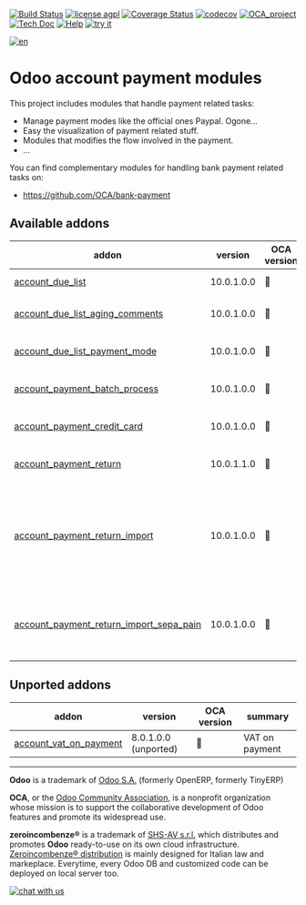 [![Build Status](https://travis-ci.org/zeroincombenze/account-payment.svg?branch=10.0)](https://travis-ci.org/zeroincombenze/account-payment)
[![license agpl](https://img.shields.io/badge/licence-AGPL--3-blue.svg)](http://www.gnu.org/licenses/agpl-3.0.html)
[![Coverage Status](https://coveralls.io/repos/github/zeroincombenze/account-payment/badge.svg?branch=10.0)](https://coveralls.io/github/zeroincombenze/account-payment?branch=10.0)
[![codecov](https://codecov.io/gh/zeroincombenze/account-payment/branch/10.0/graph/badge.svg)](https://codecov.io/gh/zeroincombenze/account-payment/branch/10.0)
[![OCA_project](http://www.zeroincombenze.it/wp-content/uploads/ci-ct/prd/button-oca-10.svg)](https://github.com/OCA/account-payment/tree/10.0)
[![Tech Doc](http://www.zeroincombenze.it/wp-content/uploads/ci-ct/prd/button-docs-10.svg)](http://wiki.zeroincombenze.org/en/Odoo/10.0/dev)
[![Help](http://www.zeroincombenze.it/wp-content/uploads/ci-ct/prd/button-help-10.svg)](http://wiki.zeroincombenze.org/en/Odoo/10.0/man/FI)
[![try it](http://www.zeroincombenze.it/wp-content/uploads/ci-ct/prd/button-try-it-10.svg)](http://erp10.zeroincombenze.it)
























[![en](http://www.shs-av.com/wp-content/en_US.png)](http://wiki.zeroincombenze.org/it/Odoo/7.0/man)

Odoo account payment modules
============================

This project includes modules that handle payment related tasks:

* Manage payment modes like the official ones Paypal. Ogone...
* Easy the visualization of payment related stuff.
* Modules that modifies the flow involved in the payment.
* ...

You can find complementary modules for handling bank payment related tasks on:

 * https://github.com/OCA/bank-payment
 
[//]: # (addons)


Available addons
----------------
addon | version | OCA version | summary
--- | --- | --- | ---
[account_due_list](account_due_list/) | 10.0.1.0.0 | :repeat: | Payments Due list
[account_due_list_aging_comments](account_due_list_aging_comments/) | 10.0.1.0.0 | :repeat: | Payments Due list aging comments
[account_due_list_payment_mode](account_due_list_payment_mode/) | 10.0.1.0.0 | :repeat: | Payment due list with payment mode
[account_payment_batch_process](account_payment_batch_process/) | 10.0.1.0.0 | :repeat: | Process Payments in Batch
[account_payment_credit_card](account_payment_credit_card/) | 10.0.1.0.0 | :repeat: | Add support for credit card payments
[account_payment_return](account_payment_return/) | 10.0.1.1.0 | :repeat: | Manage the return of your payments
[account_payment_return_import](account_payment_return_import/) | 10.0.1.0.0 | :repeat: | This module adds a generic wizard to import payment returnfile formats. Is only the base to be extended by anothermodules
[account_payment_return_import_sepa_pain](account_payment_return_import_sepa_pain/) | 10.0.1.0.0 | :repeat: | Module to import SEPA Direct Debit Unpaid Report File Format PAIN.002.001.03


Unported addons
---------------
addon | version | OCA version | summary
--- | --- | --- | ---
[account_vat_on_payment](account_vat_on_payment/) | 8.0.1.0.0 (unported) | :repeat: | VAT on payment

[//]: # (end addons)

[//]: # (copyright)

----

**Odoo** is a trademark of [Odoo S.A.](https://www.odoo.com/) (formerly OpenERP, formerly TinyERP)

**OCA**, or the [Odoo Community Association](http://odoo-community.org/), is a nonprofit organization whose
mission is to support the collaborative development of Odoo features and
promote its widespread use.

**zeroincombenze®** is a trademark of [SHS-AV s.r.l.](http://www.shs-av.com/)
which distributes and promotes **Odoo** ready-to-use on its own cloud infrastructure.
[Zeroincombenze® distribution](http://wiki.zeroincombenze.org/en/Odoo)
is mainly designed for Italian law and markeplace.
Everytime, every Odoo DB and customized code can be deployed on local server too.

[//]: # (end copyright)

[![chat with us](https://www.shs-av.com/wp-content/chat_with_us.gif)](https://tawk.to/85d4f6e06e68dd4e358797643fe5ee67540e408b)
